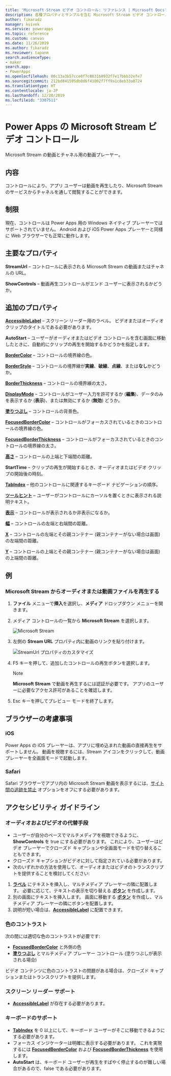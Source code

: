 ```yaml
---
title: 'Microsoft Stream ビデオ コントロール: リファレンス | Microsoft Docs'
description: 各種プロパティとサンプルを含む Microsoft Stream ビデオ コントロールに関する情報
author: fikaradz
manager: kvivek
ms.service: powerapps
ms.topic: reference
ms.custom: canvas
ms.date: 11/26/2019
ms.author: fikaradz
ms.reviewer: tapanm
search.audienceType:
- maker
search.app:
- PowerApps
ms.openlocfilehash: 00c13a3b57cce0f7c8831b0932f7e17bbb32efe7
ms.sourcegitcommit: 212bd841595db0d6f41002f7ff9a1c8eb33a0724
ms.translationtype: HT
ms.contentlocale: ja-JP
ms.lasthandoff: 12/20/2019
ms.locfileid: "3307511"
---
```

# <a name="microsoft-stream-video-control-in-power-apps"></a>Power Apps の Microsoft Stream ビデオ コントロール
Microsoft Stream の動画とチャネル用の動画プレーヤー。

## <a name="description"></a>内容
コントロールにより、アプリ ユーザーは動画を再生したり、Microsoft Stream のサービスからチャネルを通して閲覧することができます。

## <a name="limitations"></a>制限
現在、コントロールは Power Apps 用の Windows ネイティブ プレーヤーではサポートされていません。  Android および iOS Power Apps プレーヤーと同様に Web ブラウザーでも正常に動作します。

## <a name="key-properties"></a>主要なプロパティ
**StreamUrl** – コントロールに表示される Microsoft Stream の動画またはチャネルの URL。

**ShowControls** – 動画再生コントロールがエンド ユーザーに表示されるかどうか。

## <a name="additional-properties"></a>追加のプロパティ
**[AccessibleLabel](properties-accessibility.md)** – スクリーン リーダー用のラベル。 ビデオまたはオーディオ クリップのタイトルである必要があります。

**AutoStart** – ユーザーがオーディオまたはビデオ コントロールを含む画面に移動したときに、自動的にクリップの再生を開始するかどうかを指定します。

**[BorderColor](properties-color-border.md)** – コントロールの境界線の色。

**[BorderStyle](properties-color-border.md)** – コントロールの境界線が**実線**、**破線**、**点線**、または**なし**かどうか。

**[BorderThickness](properties-color-border.md)** – コントロールの境界線の太さ。

**[DisplayMode](properties-core.md)** – コントロールがユーザー入力を許可するか (**編集**)、データのみを表示するか (**表示**)、または無効にするか (**無効**) どうか。

**[塗りつぶし](properties-color-border.md)** – コントロールの背景色。

**[FocusedBorderColor](properties-color-border.md)** – コントロールがフォーカスされているときのコントロールの境界線の色。

**[FocusedBorderThickness](properties-color-border.md)** – コントロールがフォーカスされているときのコントロールの境界線の太さ。

**[高さ](properties-size-location.md)** – コントロールの上端と下端間の距離。

**StartTime** – クリップの再生が開始するとき、オーディオまたはビデオ クリップの開始後の時刻。

**[TabIndex](properties-accessibility.md)** – 他のコントロールに関連するキーボード ナビゲーションの順序。

**[ツールヒント](properties-core.md)** – ユーザーがコントロールにカーソルを置くときに表示される説明テキスト。

**[表示](properties-core.md)** – コントロールが表示されるか非表示になるか。

**[幅](properties-size-location.md)** – コントロールの左端と右端間の距離。

**[X](properties-size-location.md)** – コントロールの左端とその親コンテナー (親コンテナーがない場合は画面) の左端間の距離。

**[Y](properties-size-location.md)** – コントロールの上端とその親コンテナー (親コンテナーがない場合は画面) の上端間の距離。

## <a name="example"></a>例

### <a name="play-an-audio-or-video-file-from-microsoft-stream"></a>Microsoft Stream からオーディオまたは動画ファイルを再生する

1. **ファイル** メニューで**挿入**を選択し、**メディア** ドロップダウン メニューを開きます。 
2. メディア コントロールの一覧から **Microsoft Stream** を選択します。

    ![Microsoft Stream](./media/control-stream-video/stream-icon.png "Microsoft Stream")

3. 左側の **Stream URL** プロパティ内に動画のリンクを貼り付けます。

    ![StreamUrl プロパティのカスタマイズ](./media/control-stream-video/stream-url.png "StreamUrl プロパティのカスタマイズ")

4. F5 キーを押して、追加したコントロールの再生ボタンを選択します。

    > [!NOTE]
   > **Microsoft Stream** で動画を再生するには認証が必要です。 アプリのユーザーに必要なアクセス許可があることを確認します。
5. Esc キーを押してプレビュー モードを終了します。

## <a name="browser-considerations"></a>ブラウザーの考慮事項

### <a name="ios"></a>iOS
Power Apps の iOS プレーヤーは、アプリに埋め込まれた動画の直接再生をサポートしません。  動画を視聴するには、Stream アイコンをクリックして、動画プレーヤーを全画面モードで起動します。

### <a name="safari"></a>Safari

Safari ブラウザーでアプリ内の Microsoft Stream 動画を表示するには、[サイト間の追跡を禁止](https://support.apple.com/guide/safari/sfri40732/mac) オプションをオフにする必要があります。

## <a name="accessibility-guidelines"></a>アクセシビリティ ガイドライン
### <a name="audio-and-video-alternatives"></a>オーディオおよびビデオの代替手段
* ユーザーが自分のペースでマルチメディアを視聴できるように、**ShowControls** を true にする必要があります。 これにより、ユーザーはビデオ プレーヤーでクローズド キャプションや全画面モードを切り替えることもできます。
* クローズド キャプションがビデオに対して指定されている必要があります。
 * 次のいずれかの方法を使用して、オーディオまたはビデオのトランスクリプトを提供することを検討してください:
  1. **[ラベル](control-text-box.md)** にテキストを挿入し、マルチメディア プレーヤーの隣に配置します。 必要に応じて、テキストの表示を切り替える **[ボタン](control-button.md)** を作成します。
  2. 別の画面にテキストを挿入します。 画面に移動する **[ボタン](control-button.md)** を作成し、マルチメディア プレーヤーの隣にボタンを配置します。
  3. 説明が短い場合は、**[AccessibleLabel](properties-accessibility.md)** に配置できます。

### <a name="color-contrast"></a>色のコントラスト
次の間には適切な色のコントラストが必要です:
* **[FocusedBorderColor](properties-color-border.md)** と外側の色
* **[塗りつぶし](properties-color-border.md)** とマルチメディア プレーヤー コントロール (塗りつぶしが表示される場合)

ビデオ コンテンツに色のコントラストの問題がある場合は、クローズド キャプションまたはトランスクリプトを提供します。

### <a name="screen-reader-support"></a>スクリーン リーダー サポート
* **[AccessibleLabel](properties-accessibility.md)** が存在する必要があります。

### <a name="keyboard-support"></a>キーボードのサポート
* **[TabIndex](properties-accessibility.md)** を 0 以上にして、キーボード ユーザーがそこに移動できるようにする必要があります。
* フォーカス インジケーターは明確に表示する必要があります。 これを実現するには **[FocusedBorderColor](properties-color-border.md)** および **[FocusedBorderThickness](properties-color-border.md)** を使用します。
* **AutoStart** は、キーボード ユーザーが再生をすばやく停止するのが難しい場合があるので、false である必要があります。
